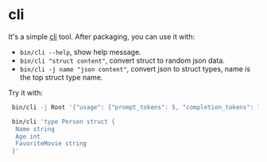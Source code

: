 # cli

It's a simple [cli](src/main/scala/json2struct/cli/Cli.scala) tool.
After packaging, you can use it with:

* `bin/cli --help`, show help message.
* `bin/cli "struct content"`, convert struct to random json data.
* `bin/cli -j name "json content"`, convert json to struct types,
 name is the top struct type name.

 Try it with:

 ```bash
  bin/cli -j Root '{"usage": {"prompt_tokens": 5, "completion_tokens": 7, "total_tokens": 12}}'

  bin/cli 'type Person struct {
   Name string
   Age int
   FavoriteMovie string
  }'
 ```
